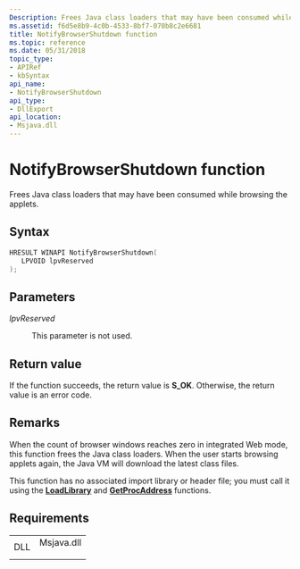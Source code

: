 ```yaml
---
Description: Frees Java class loaders that may have been consumed while browsing the applets.
ms.assetid: f6d5e8b9-4c0b-4533-8bf7-070b8c2e6681
title: NotifyBrowserShutdown function
ms.topic: reference
ms.date: 05/31/2018
topic_type: 
- APIRef
- kbSyntax
api_name: 
- NotifyBrowserShutdown
api_type: 
- DllExport
api_location: 
- Msjava.dll
---
```


# NotifyBrowserShutdown function

Frees Java class loaders that may have been consumed while browsing the applets.

## Syntax


```C++
HRESULT WINAPI NotifyBrowserShutdown(
   LPVOID lpvReserved
);
```



## Parameters

<dl> <dt>

*lpvReserved* 
</dt> <dd>

This parameter is not used.

</dd> </dl>

## Return value

If the function succeeds, the return value is **S\_OK**. Otherwise, the return value is an error code.

## Remarks

When the count of browser windows reaches zero in integrated Web mode, this function frees the Java class loaders. When the user starts browsing applets again, the Java VM will download the latest class files.

This function has no associated import library or header file; you must call it using the [**LoadLibrary**](/windows/win32/api/libloaderapi/nf-libloaderapi-loadlibrarya) and [**GetProcAddress**](/windows/win32/api/libloaderapi/nf-libloaderapi-getprocaddress) functions.

## Requirements



|                |                                                                                       |
|----------------|---------------------------------------------------------------------------------------|
| DLL<br/> | <dl> <dt>Msjava.dll</dt> </dl> |



 

 